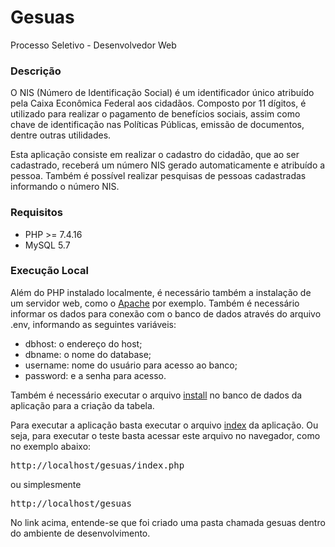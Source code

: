 # Gesuas
Processo Seletivo - Desenvolvedor Web

### Descrição
O NIS (Número de Identificação Social) é um identificador único atribuído pela Caixa Econômica Federal aos cidadãos. Composto por 11 dígitos, é utilizado para realizar o pagamento de benefícios sociais, assim como chave de identificação nas Políticas Públicas, emissão de documentos, dentre outras utilidades. 

Esta aplicação consiste em realizar o cadastro do cidadão, que ao ser cadastrado, receberá um número NIS gerado automaticamente e atribuído a pessoa. Também é possível realizar pesquisas de pessoas cadastradas informando o número NIS.

### Requisitos
<ul>
    <li>PHP >= 7.4.16</li>
    <li>MySQL 5.7</li>
</ul>

### Execução Local
Além do PHP instalado localmente, é necessário também a instalação de um servidor web, como o <a href="https://www.apache.org/" target="_blank">Apache</a> por exemplo. Também é necessário informar os dados para conexão com o banco de dados através do arquivo .env, informando as seguintes variáveis:

<ul>
    <li>dbhost: o endereço do host;</li>
    <li>dbname: o nome do database;</li>
    <li>username: nome do usuário para acesso ao banco;</li>
    <li>password: e a senha para acesso.</li>
</ul>

Também é necessário executar o arquivo [install](install.sql) no banco de dados da aplicação para a criação da tabela.

Para executar a aplicação basta executar o arquivo [index](index.php) da aplicação. Ou seja, para executar o teste basta acessar este arquivo no navegador, como no exemplo abaixo:

<pre>
http://localhost/gesuas/index.php
</pre>

ou simplesmente

<pre>
http://localhost/gesuas
</pre>

No link acima, entende-se que foi criado uma pasta chamada gesuas dentro do ambiente de desenvolvimento.
